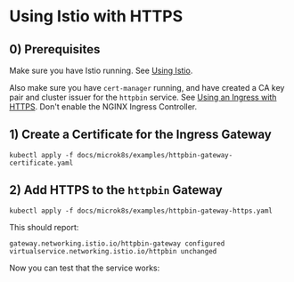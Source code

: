 # Using Istio with HTTPS

## 0) Prerequisites

Make sure you have Istio running. See [Using Istio](using-istio.md).

Also make sure you have `cert-manager` running, and have created a CA key pair and cluster issuer for the `httpbin`
service. See [Using an Ingress with HTTPS](using-an-ingress-with-https.md). Don't enable the NGINX Ingress Controller.

## 1) Create a Certificate for the Ingress Gateway

```shell script
kubectl apply -f docs/microk8s/examples/httpbin-gateway-certificate.yaml
```

## 2) Add HTTPS to the `httpbin` Gateway

```shell script
kubectl apply -f docs/microk8s/examples/httpbin-gateway-https.yaml
```

This should report:

```
gateway.networking.istio.io/httpbin-gateway configured
virtualservice.networking.istio.io/httpbin unchanged
```

Now you can test that the service works:
